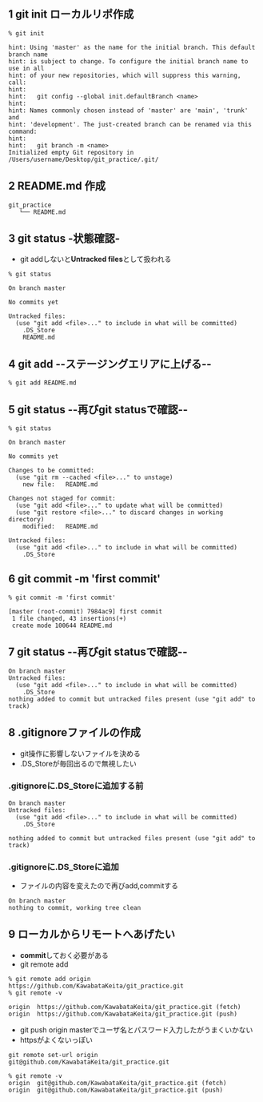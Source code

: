 ## 1 git init ローカルリポ作成

```
% git init

hint: Using 'master' as the name for the initial branch. This default branch name
hint: is subject to change. To configure the initial branch name to use in all
hint: of your new repositories, which will suppress this warning, call:
hint: 
hint: 	git config --global init.defaultBranch <name>
hint: 
hint: Names commonly chosen instead of 'master' are 'main', 'trunk' and
hint: 'development'. The just-created branch can be renamed via this command:
hint: 
hint: 	git branch -m <name>
Initialized empty Git repository in /Users/username/Desktop/git_practice/.git/
```
## 2 README.md 作成
```
git_practice
   └── README.md
```


## 3 git status -状態確認-
* git addしないと**Untracked files**として扱われる
```
% git status

On branch master

No commits yet

Untracked files:
  (use "git add <file>..." to include in what will be committed)
	.DS_Store
	README.md
```

## 4 git add --ステージングエリアに上げる--
```
% git add README.md
```

## 5 git status --再びgit statusで確認--
```
% git status

On branch master

No commits yet

Changes to be committed:
  (use "git rm --cached <file>..." to unstage)
	new file:   README.md

Changes not staged for commit:
  (use "git add <file>..." to update what will be committed)
  (use "git restore <file>..." to discard changes in working directory)
	modified:   README.md

Untracked files:
  (use "git add <file>..." to include in what will be committed)
	.DS_Store

```

## 6 git commit -m 'first commit'
```
% git commit -m 'first commit'

[master (root-commit) 7984ac9] first commit
 1 file changed, 43 insertions(+)
 create mode 100644 README.md
```

## 7 git status --再びgit statusで確認--

```
On branch master
Untracked files:
  (use "git add <file>..." to include in what will be committed)
	.DS_Store
nothing added to commit but untracked files present (use "git add" to track)
```


## 8 .gitignoreファイルの作成
* git操作に影響しないファイルを決める
* .DS_Storeが毎回出るので無視したい


### .gitignoreに.DS_Storeに追加する前
```
On branch master
Untracked files:
  (use "git add <file>..." to include in what will be committed)
	.DS_Store

nothing added to commit but untracked files present (use "git add" to track)
```

### .gitignoreに.DS_Storeに追加
* ファイルの内容を変えたので再びadd,commitする
```
On branch master
nothing to commit, working tree clean
```

## 9 ローカルからリモートへあげたい
* **commit**しておく必要がある
* git remote add

```
% git remote add origin https://github.com/KawabataKeita/git_practice.git
% git remote -v

origin	https://github.com/KawabataKeita/git_practice.git (fetch)
origin	https://github.com/KawabataKeita/git_practice.git (push)

```

* git push origin masterでユーザ名とパスワード入力したがうまくいかない
* httpsがよくないっぽい

```
git remote set-url origin git@github.com/KawabataKeita/git_practice.git
```

```
% git remote -v
origin	git@github.com/KawabataKeita/git_practice.git (fetch)
origin	git@github.com/KawabataKeita/git_practice.git (push)
```